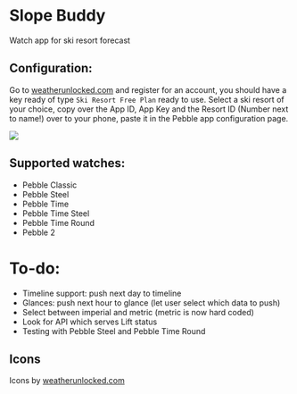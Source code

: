 # Slope Buddy

Watch app for ski resort forecast

## Configuration:

Go to [weatherunlocked.com](developer.weatherunlocked.com) and register for an account, you should have a key ready of type `Ski Resort Free Plan` ready to use. Select a ski resort of your choice, copy over the App ID, App Key and the Resort ID (Number next to name!) over to your phone, paste it in the Pebble app configuration page.

![](https://i.imgur.com/xPtGpGe.png)

## Supported watches:

-   Pebble Classic
-   Pebble Steel
-   Pebble Time
-   Pebble Time Steel
-   Pebble Time Round
-   Pebble 2

# To-do:

-   Timeline support: push next day to timeline
-   Glances: push next hour to glance (let user select which data to push)
-   Select between imperial and metric (metric is now hard coded)
-   Look for API which serves Lift status
-   Testing with Pebble Steel and Pebble Time Round

## Icons

Icons by [weatherunlocked.com](developer.weatherunlocked.com)
